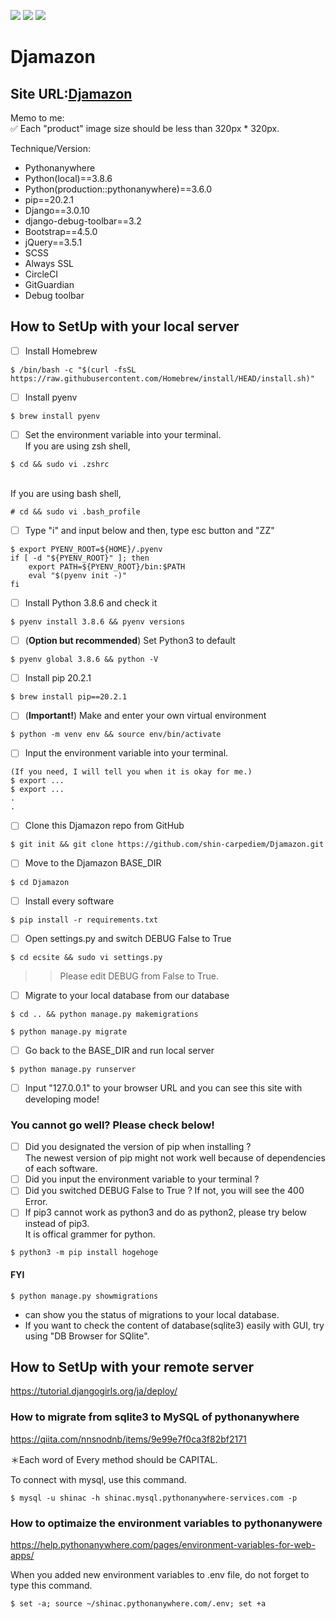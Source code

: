 <img src="https://img.shields.io/badge/-Django-092E20.svg?logo=django&style=flat"> <img src="https://img.shields.io/badge/-Bootstrap-563D7C.svg?logo=bootstrap&style=flat"> <img src="https://img.shields.io/badge/-Linux-6C6694.svg?logo=linux&style=flat">

# Djamazon

## Site URL:[Djamazon](https://shinac.pythonanywhere.com/)

Memo to me:\
✅ Each "product" image size should be less than 320px \* 320px.

Technique/Version:

- Pythonanywhere
- Python(local)==3.8.6
- Python(production::pythonanywhere)==3.6.0
- pip==20.2.1
- Django==3.0.10
- django-debug-toolbar==3.2
- Bootstrap==4.5.0
- jQuery==3.5.1
- SCSS
- Always SSL
- CircleCI
- GitGuardian
- Debug toolbar

## How to SetUp with your local server

- [ ] Install Homebrew

```
$ /bin/bash -c "$(curl -fsSL https://raw.githubusercontent.com/Homebrew/install/HEAD/install.sh)"
```

- [ ] Install pyenv

```
$ brew install pyenv
```

- [ ] Set the environment variable into your terminal.\
       If you are using zsh shell,

```
$ cd && sudo vi .zshrc
```

\
 If you are using bash shell,

```
# cd && sudo vi .bash_profile
```

- [ ] Type "i" and input below and then, type esc button and "ZZ"

```
$ export PYENV_ROOT=${HOME}/.pyenv
if [ -d "${PYENV_ROOT}" ]; then
    export PATH=${PYENV_ROOT}/bin:$PATH
    eval "$(pyenv init -)"
fi
```

- [ ] Install Python 3.8.6 and check it

```
$ pyenv install 3.8.6 && pyenv versions
```

- [ ] \(**Option but recommended**) Set Python3 to default

```
$ pyenv global 3.8.6 && python -V
```

- [ ] Install pip 20.2.1

```
$ brew install pip==20.2.1
```

- [ ] \(**Important!**) Make and enter your own virtual environment

```
$ python -m venv env && source env/bin/activate
```

- [ ] Input the environment variable into your terminal.

```
(If you need, I will tell you when it is okay for me.)
$ export ...
$ export ...
.
.
```

- [ ] Clone this Djamazon repo from GitHub

```
$ git init && git clone https://github.com/shin-carpediem/Djamazon.git
```

- [ ] Move to the Djamazon BASE_DIR

```
$ cd Djamazon
```

- [ ] Install every software

```
$ pip install -r requirements.txt
```

- [ ] Open settings.py and switch DEBUG False to True

```
$ cd ecsite && sudo vi settings.py
```

> > Please edit DEBUG from False to True.

- [ ] Migrate to your local database from our database

```
$ cd .. && python manage.py makemigrations
```

```
$ python manage.py migrate
```

- [ ] Go back to the BASE_DIR and run local server

```
$ python manage.py runserver
```

- [ ] Input "127.0.0.1" to your browser URL and you can see this site with developing mode!

### You cannot go well? Please check below!

- [ ] Did you designated the version of pip when installing ?\
       The newest version of pip might not work well because of dependencies of each software.
- [ ] Did you input the environment variable to your terminal ?
- [ ] Did you switched DEBUG False to True ? If not, you will see the 400 Error.
- [ ] If pip3 cannot work as python3 and do as python2, please try below instead of pip3.\
       It is offical grammer for python.

```
$ python3 -m pip install hogehoge
```

#### FYI

```
$ python manage.py showmigrations
```

- can show you the status of migrations to your local database.
- If you want to check the content of database(sqlite3) easily with GUI, try using "DB Browser for SQlite".

## How to SetUp with your remote server

https://tutorial.djangogirls.org/ja/deploy/

### How to migrate from sqlite3 to MySQL of pythonanywhere

https://qiita.com/nnsnodnb/items/9e99e7f0ca3f82bf2171

＊Each word of Every method should be CAPITAL.

To connect with mysql, use this command.

```
$ mysql -u shinac -h shinac.mysql.pythonanywhere-services.com -p
```

### How to optimaize the environment variables to pythonanywere

https://help.pythonanywhere.com/pages/environment-variables-for-web-apps/

When you added new environment variables to .env file, do not forget to type this command.

```
$ set -a; source ~/shinac.pythonanywhere.com/.env; set +a
```
